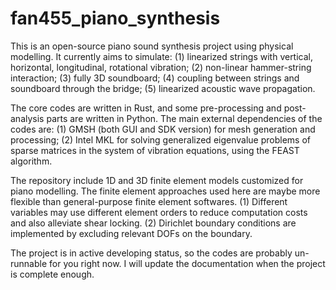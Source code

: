 # fan455_piano_synthesis
This is an open-source piano sound synthesis project using physical modelling. It currently aims to simulate: (1) linearized strings with vertical, horizontal, longitudinal, rotational vibration; (2) non-linear hammer-string interaction; (3) fully 3D soundboard; (4) coupling between strings and soundboard through the bridge; (5) linearized acoustic wave propagation. 

The core codes are written in Rust, and some pre-processing and post-analysis parts are written in Python. The main external dependencies of the codes are: (1) GMSH (both GUI and SDK version) for mesh generation and processing; (2) Intel MKL for solving generalized eigenvalue problems of sparse matrices in the system of vibration equations, using the FEAST algorithm. 

The repository include 1D and 3D finite element models customized for piano modelling. The finite element approaches used here are maybe more flexible than general-purpose finite element softwares. (1) Different variables may use different element orders to reduce computation costs and also alleviate shear locking. (2) Dirichlet boundary conditions are implemented by excluding relevant DOFs on the boundary. 

The project is in active developing status, so the codes are probably un-runnable for you right now. I will update the documentation when the project is complete enough.
